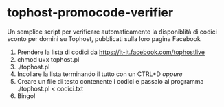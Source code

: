 tophost-promocode-verifier
==========================

Un semplice script per verificare automaticamente la disponiblità di codici sconto per domini su Tophost, pubblicati sulla loro pagina Facebook


1. Prendere la lista di codici da https://it-it.facebook.com/tophostlive
2. chmod u+x tophost.pl
4. ./tophost.pl
  1. Incollare la lista terminando il tutto con un CTRL+D *oppure*
  2. Creare un file di testo contenente i codici e passalo al programma ./tophost.pl < codici.txt
5. Bingo!
